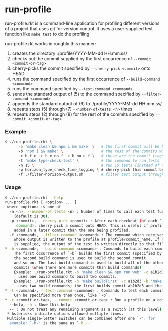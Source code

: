 run-profile
===========

run-profile.rkt is a command-line application for profiling different versions 
of a project that uses git for version control. It uses a user-supplied test 
function like `make test` to do the profiling.

run-profile.rkt works in roughly this manner:

1. creates the directory ./profile/YYYY-MM-dd HH:mm:ss/
2. checks out the commit supplied by the first occurrence of `--commit <commit-or-tag>`
3. cherry-picks the commit specified by `--cherry-pick <commit>` onto HEAD
4. runs the command specified by the first occurrence of `--build-command <command>`
5. runs the command specified by `--test-command <command>`
6. sends the standard output of (5) to the command specified by `--filter-command <command>`
7. appends the standard output of (6) to ./profile/YYYY-MM-dd HH:mm:ss/<commit>
8. repeats steps (5) through (7) `--number-of-tests <n>` times
9. repeats steps (2) through (8) for the rest of the commits specified by `--commit <commit-or-tag>`

### Example

```sh
$ ./run-profile.rkt \
      -b 'make clean && npm i && make' \   # the first commit will be built with this command
      -b 'npm i && make' \                 # the rest of the commits will be built using this command
      -c h_f_e -c h_e_no_f -c h_no_e_f \   # these are the commit (tags) which will be profiled
      -t 'make type-check-test' \          # the command to run tests
      -n 15 \                              # run 15 tests (instead of the default 30)
      -p horizon_type_check_time_logging \ # cherry-pick this commit before building
      -f ./filter-horizon-output.sh        # filter test output through this command
```

### Usage
```sh
$ ./run-profile.rkt --help
run-profile.rkt [ <option> ... ]
 where <option> is one of
  -n <n>, --number-of-tests <n> : Number of times to call each test function (supplied by `-t`) for each commit
    (default is 30).
  -p <commit>, --cherry-pick <commit> : After each checkout (of each `-c` commit), and before building (with each `-b`
     command), cherry pick a commit onto HEAD. This is useful if profiling code was
    added in a later commit than the one being profiled.
  -f <command>, --filter-command <command> : The command which receives the output of each test in its standard input and
    whose output is written to the profile at profile/commit_name. If no command
    is supplied, the output of the test is written directly to that file.
* -b <command>, --build-command <command> : Commands to build each commit
    The first occurrence of `-b` builds the first commit (specified by `-c`),
    the second build command is used to build the second commit,
    and so on. The last build command is used to build all of the other
    commits (when there are more commits than build commands)
    Example: ./run-profile.rkt -b 'make clean && npm run web' -c a1b2d3 -c e4f5
      uses one build command to build two commits.
    Example: ./run-profile.rkt -b 'make buildFirst' -c a1b2d3 -b 'make buildSecond' -c e4f5
      uses two build commands; the first builds commit ab1b2d3 and the second builds e4f5.
* -t <command>, --test-command <command> : Commands to test each commit
    Can be specified more than once, like `-b`.
* -c <commit-or-tag>, --commit <commit-or-tag> : Run a profile on a commit or git tag (on the current branch)
  --help, -h : Show this help
  -- : Do not treat any remaining argument as a switch (at this level)
 * Asterisks indicate options allowed multiple times.
 Multiple single-letter switches can be combined after one `-'; for
  example: `-h-' is the same as `-h --'
```
